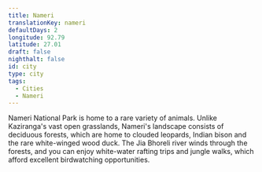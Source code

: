 ```yaml
---
title: Nameri
translationKey: nameri
defaultDays: 2
longitude: 92.79
latitude: 27.01
draft: false
nighthalt: false
id: city
type: city
tags:
  - Cities
  - Nameri
---
```

Nameri National Park is home to a rare variety of animals. Unlike Kaziranga's vast open grasslands, Nameri's landscape consists of deciduous forests, which are home to clouded leopards, Indian bison and the rare white-winged wood duck. The Jia Bhoreli river winds through the forests, and you can enjoy white-water rafting trips and jungle walks, which afford excellent birdwatching opportunities.